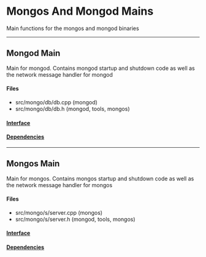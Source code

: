 # Mongos And Mongod Mains
Main functions for the mongos and mongod binaries


-------------

## Mongod Main
Main for mongod.  Contains mongod startup and shutdown code as well as the network message handler for mongod

#### Files
- src/mongo/db/db.cpp   (mongod)
- src/mongo/db/db.h   (mongod, tools, mongos)

#### [Interface](interface/0)

#### [Dependencies](dependencies/0)

-------------

## Mongos Main
Main for mongos.  Contains mongos startup and shutdown code as well as the network message handler for mongos

#### Files
- src/mongo/s/server.cpp   (mongos)
- src/mongo/s/server.h   (mongod, tools, mongos)

#### [Interface](interface/1)

#### [Dependencies](dependencies/1)
